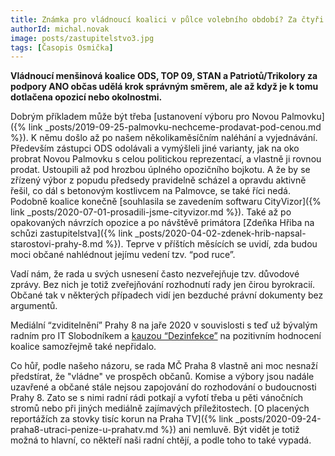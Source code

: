 ```yaml
---
title: Známka pro vládnoucí koalici v půlce volebního období? Za čtyři!
authorId: michal.novak
image: posts/zastupitelstvo3.jpg
tags: [Časopis Osmička]
---
```


**Vládnoucí menšinová koalice ODS, TOP 09, STAN a Patriotů/Trikolory za podpory ANO občas udělá krok správným směrem, ale až když je k tomu dotlačena opozicí nebo okolnostmi.**

Dobrým příkladem může být třeba [ustanovení výboru pro Novou Palmovku]({% link _posts/2019-09-25-palmovku-nechceme-prodavat-pod-cenou.md %}). K němu došlo až po našem několikaměsíčním naléhání a vyjednávání. Především zástupci ODS odolávali a vymýšleli jiné varianty, jak na oko probrat Novou Palmovku s celou politickou reprezentací, a vlastně ji rovnou prodat. Ustoupili až pod hrozbou úplného opozičního bojkotu. A že by se zřízený výbor z popudu předsedy pravidelně scházel a opravdu aktivně řešil, co dál s betonovým kostlivcem na Palmovce, se také říci nedá. Podobně koalice konečně [souhlasila se zavedením softwaru CityVizor]({% link _posts/2020-07-01-prosadili-jsme-cityvizor.md %}). Také až po opakovaných návrzích opozice a po návštěvě primátora [Zdeňka Hřiba na schůzi zastupitelstva]({% link _posts/2020-04-02-zdenek-hrib-napsal-starostovi-prahy-8.md %}). Teprve v příštích měsících se uvidí, zda budou moci občané nahlédnout jejímu vedení tzv. “pod ruce”.

Vadí nám, že rada u svých usnesení často nezveřejňuje tzv. důvodové zprávy. Bez nich je totiž zveřejňování rozhodnutí rady jen čirou byrokracií. Občané tak v některých případech vidí jen bezduché právní dokumenty bez argumentů.

Mediální “zviditelnění” Prahy 8 na jaře 2020 v souvislosti s teď už bývalým radním pro IT Slobodníkem a [kauzou “Dezinfekce”](/aktuality/stitky/dezinfekce/) na pozitivním hodnocení koalice samozřejmě také nepřidalo.

Co hůř, podle našeho názoru, se rada MČ Praha 8 vlastně ani moc nesnaží předstírat, že "vládne" ve prospěch občanů. Komise a výbory jsou nadále uzavřené a občané stále nejsou zapojování do rozhodování o budoucnosti Prahy 8. Zato se s nimi radní rádi potkají a vyfotí třeba u pěti vánočních stromů nebo při jiných mediálně zajímavých příležitostech. [O placených reportážích za stovky tisíc korun na Praha TV]({% link _posts/2020-09-24-praha8-utraci-penize-u-prahatv.md %}) ani nemluvě. Být vidět je totiž možná to hlavní, co někteří naši radní chtějí, a podle toho to také vypadá.

